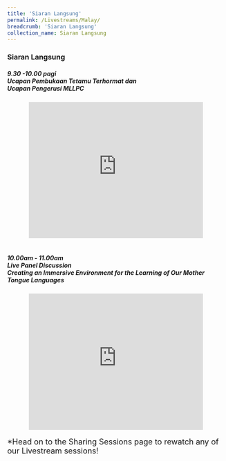 ```yaml
---
title: 'Siaran Langsung'
permalink: /Livestreams/Malay/
breadcrumb: 'Siaran Langsung'
collection_name: Siaran Langsung
---
```

###  Siaran Langsung
<html>
<body>
<style>
   iframe{
border : 0;
width:80% ;
}
  </style>
   <!-- Global site tag (gtag.js) - Google Ads: 726049306 -->
<h5>9.30 -10.00 pagi<br/>
Ucapan Pembukaan Tetamu Terhormat dan<br/>
   Ucapan Pengerusi MLLPC</h5>
  <center>
<iframe width="560" height="315" src="https://www.youtube.com/embed/d6fmLlW8eoE" frameborder="0" allow="accelerometer; autoplay; encrypted-media; gyroscope; picture-in-picture" allowfullscreen></iframe> </center>
    <br/>
  <h5>10.00am - 11.00am<br/>
Live Panel Discussion<br/>
Creating an Immersive Environment for the Learning of Our Mother Tongue Languages</h5>
   <center><iframe width="560" height="315" src="https://player.vimeo.com/video/451818178" frameborder="0" allow="accelerometer; autoplay; encrypted-media; gyroscope; picture-in-picture" allowfullscreen></iframe></center>
   <br/>
<span style="font-size:18px;">*Head on to the Sharing Sessions page to rewatch any of our Livestream sessions!</span>
